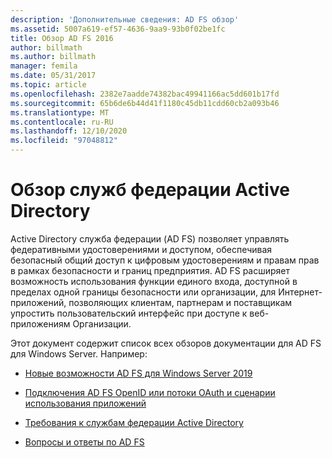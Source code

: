 ```yaml
---
description: 'Дополнительные сведения: AD FS обзор'
ms.assetid: 5007a619-ef57-4636-9aa9-93b0f02be1fc
title: Обзор AD FS 2016
author: billmath
ms.author: billmath
manager: femila
ms.date: 05/31/2017
ms.topic: article
ms.openlocfilehash: 2382e7aadde74382bac49941166ac5dd601b17fd
ms.sourcegitcommit: 65b6de6b44d41f1180c45db11cdd60cb2a093b46
ms.translationtype: MT
ms.contentlocale: ru-RU
ms.lasthandoff: 12/10/2020
ms.locfileid: "97048812"
---
```

# <a name="ad-fs-overview"></a>Обзор служб федерации Active Directory

Active Directory служба федерации (AD FS) позволяет управлять федеративными удостоверениями и доступом, обеспечивая безопасный общий доступ к цифровым удостоверениям и правам прав в рамках безопасности и границ предприятия. AD FS расширяет возможность использования функции единого входа, доступной в пределах одной границы безопасности или организации, для Интернет-приложений, позволяющих клиентам, партнерам и поставщикам упростить пользовательский интерфейс при доступе к веб-приложениям Организации.

Этот документ содержит список всех обзоров документации для AD FS для Windows Server. Например:


* [Новые возможности AD FS для Windows Server 2019](../ad-fs/overview/whats-new-active-directory-federation-services-windows-server.md)

* [Подключения AD FS OpenID или потоки OAuth и сценарии использования приложений](../ad-fs/overview/ad-fs-openid-connect-oauth-flows-scenarios.md)

* [Требования к службам федерации Active Directory](./overview/ad-fs-requirements.md)

* [Вопросы и ответы по AD FS](../ad-fs/overview/AD-FS-FAQ.md)



